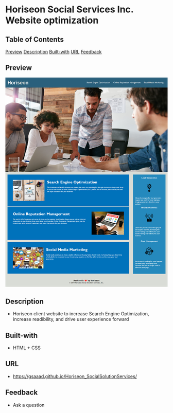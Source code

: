 <!-- UofT module Challenge #1 - SEO optimization, accessbility, readibility-->

# Horiseon Social Services Inc. Website optimization

## Table of Contents

[Preview](#Preview)
[Description](#Description)
[Built-with](#Built-with)
[URL](#URL)
[Feedback](#Feedback)

## Preview

![Screenshot](./assets/images/Horiseon_Preview.png)

## Description

- Horiseon client website to increase Search Engine Optimization, increase readibility, and drive user experience forward

## Built-with

- HTML + CSS

## URL

- https://gsaaad.github.io/Horiseon_SocialSolutionServices/

## Feedback

- Ask a question
